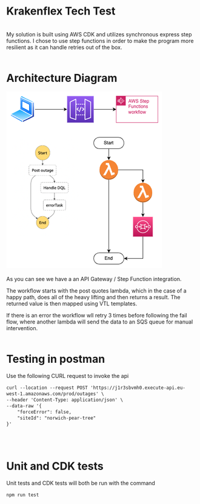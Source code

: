 # Krakenflex Tech Test

<br>
My solution is built using AWS CDK and utilizes synchronous express step functions. I chose to use step functions in order to make the program more resilient as it can handle retries out of the box.
<br>
<br>

# Architecture Diagram

<img src='./architecture.png' alt='architecture diagram'>
<br>
<br>
As you can see we have a an API Gateway / Step Function integration.

The workflow starts with the post quotes lambda, which in the case of a happy path, does all of the heavy lifting and then returns a result. The returned value is then mapped using VTL templates.

If there is an error the workflow wll retry 3 times before following the fail flow, where another lambda will send the data to an SQS queue for manual intervention.
<br>
<br>

# Testing in postman

Use the following CURL request to invoke the api

```
curl --location --request POST 'https://j1r3sbvmh0.execute-api.eu-west-1.amazonaws.com/prod/outages' \
--header 'Content-Type: application/json' \
--data-raw '{
    "forceError": false,
    "siteId": "norwich-pear-tree"
}'
```

<br>
<br>

# Unit and CDK tests

Unit tests and CDK tests will both be run with the command

```
npm run test
```
